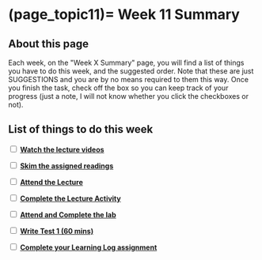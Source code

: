 (page_topic11)=
Week 11 Summary
=======================

## About this page

Each week, on the "Week X Summary" page, you will find a list of things you have to do this week, and the suggested order. 
Note that these are just SUGGESTIONS and you are by no means required to them this way. 
Once you finish the task, check off the box so you can keep track of your progress (just a note, I will not know whether you click the checkboxes or not).

## List of things to do this week

<label><input type="checkbox" id="week11_task1" class="box"> [**Watch the lecture videos**](./videos.md)</input></label>

<label><input type="checkbox" id="week11_task2" class="box"> [**Skim the assigned readings**](./readings.md)</input></label>

<label><input type="checkbox" id="week11_task3" class="box"> [**Attend the Lecture**](./lecture.ipynb) </input></label>

<label><input type="checkbox" id="week11_task4" class="box"> [**Complete the Lecture Activity**](../activities) </input></label>

<label><input type="checkbox" id="week11_task5" class="box"> [**Attend and Complete the lab**](./lab.md) </input></label>

<label><input type="checkbox" id="week11_task6" class="box"> [**Write Test 1 (60 mins)**](./test.md) </input></label>

<label><input type="checkbox" id="week11_task7" class="box"> [**Complete your Learning Log assignment**](./learninglog) </input></label>